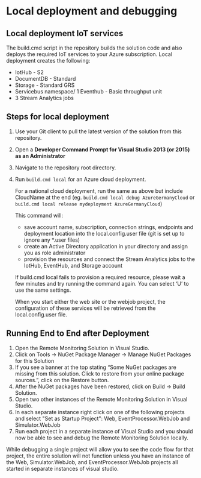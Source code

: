 # Local deployment and debugging

## Local deployment IoT services

The build.cmd script in the repository builds the solution code and also deploys the required IoT services to your Azure subscription. Local deployment creates the following:
* IotHub - S2
* DocumentDB - Standard
* Storage - Standard GRS
* Servicebus namespace/ 1 Eventhub - Basic throughput unit
* 3 Stream Analytics jobs

## Steps for local deployment
1. Use your Git client to pull the latest version of the solution from this repository. 
2. Open a **Developer Command Prompt for Visual Studio 2013 (or 2015) as an Administrator**
3. Navigate to the repository root directory. 
4. Run `build.cmd local` for an Azure cloud deployment. 

   For a national cloud deployment, run the same as above but include CloudName at the end (eg. `build.cmd local debug AzureGermanyCloud` or `build.cmd local release mydeployment AzureGermanyCloud`)

   This command will:
   * save account name, subscription, connection strings, endpoints and deployment location into the local.config.user file (git is set up to ignore any *.user files)
   * create an Active Directory application in your directory and assign you as role administrator
   * provision the resources and connect the Stream Analytics jobs to the IotHub, EventHub, and Storage account
   
   If build.cmd local fails to provision a required resource, please wait a few minutes and try running the command again.  You can select ‘U’ to use the same settings.
   
   When you start either the web site or the webjob project, the configuration of these services will be retrieved from the local.config.user file.  

## Running End to End after Deployment
1. Open the Remote Monitoring Solution in Visual Studio.
2. Click on Tools -> NuGet Package Manager -> Manage NuGet Packages for this Solution
3. If you see a banner at the top stating “Some NuGet packages are missing from this solution.  Click to restore from your online package sources.”, click on the Restore button.
4. After the NuGet packages have been restored, click on Build -> Build Solution.
5. Open two other instances of the Remote Monitoring Solution in Visual Studio.
6. In each separate instance right click on one of the following projects and select "Set as Startup Project": Web, EventProcessor.WebJob and Simulator.WebJob
7. Run each project in a separate instance of Visual Studio and you should now be able to see and debug the Remote Monitoring Solution locally.

While debugging a single project will allow you to see the code flow for that project, the entire solution will not function unless you have an instance of the Web, Simulator.WebJob, and EventProcessor.WebJob projects all started in separate instances of visual studio.
